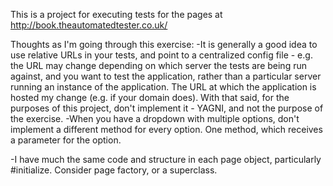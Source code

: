 This is a project for executing tests for the pages at http://book.theautomatedtester.co.uk/

Thoughts as I'm going through this exercise:
-It is generally a good idea to use relative URLs in your tests, and point to a centralized config file - e.g. the URL may change depending on which server the tests are being run against, and you want to test the application, rather than a particular server running an instance of the application. The URL at which the application is hosted my change (e.g. if your domain does). With that said, for the purposes of this project, don't implement it - YAGNI, and not the purpose of the exercise.
-When you have a dropdown with multiple options, don't implement a different method for every option. One method, which receives a parameter for the option.

-I have much the same code and structure in each page object, particularly #initialize. Consider page factory, or a superclass.